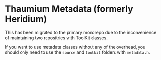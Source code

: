# Thaumium Metadata (formerly Heridium)

This has been migrated to the primary monorepo due to the inconvenience of maintaining two repositries with ToolKit classes.

If you want to use metadata classes without any of the overhead, you should only need to use the `source` and `toolkit` folders with `metadata.h`.